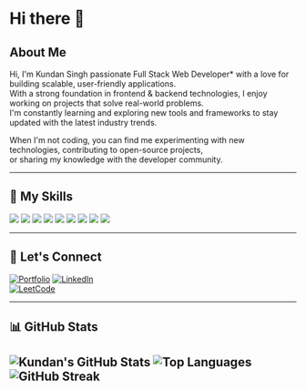 # Hi there 👋

## About Me

Hi, I'm Kundan Singh passionate Full Stack Web Developer* with a love for building scalable, user-friendly applications.  
With a strong foundation in frontend & backend technologies, I enjoy working on projects that solve real-world problems.  
I'm constantly learning and exploring new tools and frameworks to stay updated with the latest industry trends.

When I'm not coding, you can find me experimenting with new technologies, contributing to open-source projects,  
or sharing my knowledge with the developer community.

---

## 🔧 My Skills

<p>
  <img src="https://img.shields.io/badge/Java-007396?logo=java&logoColor=white" />
  <img src="https://img.shields.io/badge/Spring_Boot-6DB33F?logo=spring-boot&logoColor=white" />
  <img src="https://img.shields.io/badge/Hibernate-59666C?logo=hibernate&logoColor=white" />
  <img src="https://img.shields.io/badge/SQL-4479A1?logo=mysql&logoColor=white" />
  <img src="https://img.shields.io/badge/MySQL-4479A1?logo=mysql&logoColor=white" />
  <img src="https://img.shields.io/badge/AWS-232F3E?logo=amazon-aws&logoColor=white" />
  <img src="https://img.shields.io/badge/JavaScript-F7DF1E?logo=javascript&logoColor=black" />
  <img src="https://img.shields.io/badge/CSS3-1572B6?logo=css3&logoColor=white" />
  <img src="https://img.shields.io/badge/HTML5-E34F26?logo=html5&logoColor=white" />
</p>

---

## 🔗 Let's Connect

[![Portfolio](https://img.shields.io/badge/Portfolio-000?style=flat&logo=google-chrome&logoColor=white)]([https://your-portfolio-link.com](https://kundanportfolio7872.netlify.app/))  
[![LinkedIn](https://img.shields.io/badge/LinkedIn-blue?logo=linkedin&logoColor=white)](http://www.linkedin.com/in/kundan19)  
[![LeetCode](https://img.shields.io/badge/LeetCode-FFA116?logo=leetcode&logoColor=white)](https://leetcode.com/kundan7872/)

---

## 📊 GitHub Stats

![Kundan's GitHub Stats](https://github-readme-stats.vercel.app/api?username=kundan7872&show_icons=true&theme=radical)
![Top Languages](https://github-readme-stats.vercel.app/api/top-langs/?username=kundan7872&layout=compact&theme=tokyonight)
![GitHub Streak](https://streak-stats.demolab.com?user=kundan7872&theme=tokyonight&hide_border=false)
---
